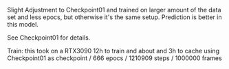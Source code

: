 
Slight Adjustment to Checkpoint01 and trained on larger amount of the data set and less epocs, but otherwise it's the same setup. Prediction is better in this model.

See Checkpoint01 for details.

Train:
this took on a RTX3090 12h to train and about and 3h to cache using Checkpoint01 as checkpoint / 666 epocs / 1210909 steps / 1000000 frames

